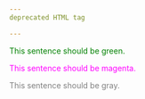 ```yaml
---
deprecated HTML tag

---
```


<font color='green'> This sentence should be green.


<font color='magenta'> This sentence should be magenta.

<font color='gray'> This sentence should be gray.

